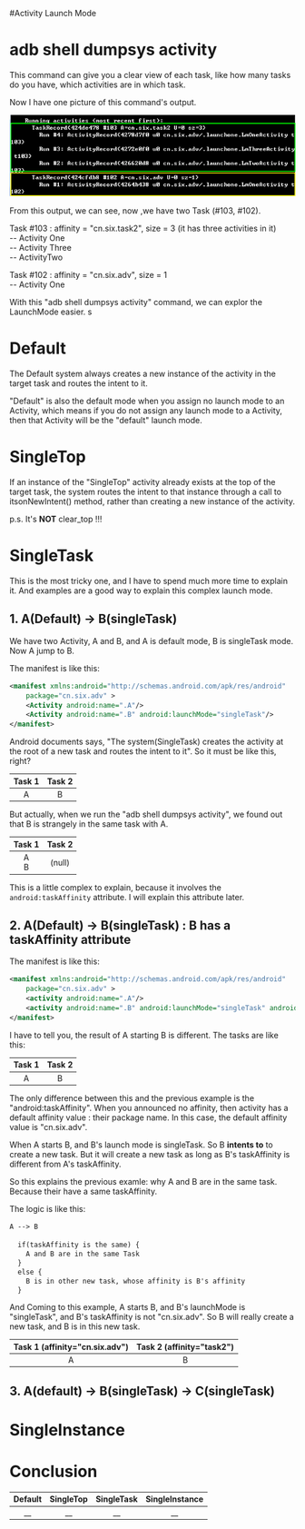 #Activity Launch Mode

# adb shell dumpsys activity
This command can give you a clear view of each task, like how many tasks do you have, which activities are in which task. 

Now I have one picture of this command's output.

![](/imgs/20160214_01.png)

From this output, we can see, now ,we have two Task (#103, #102).

Task #103 : affinity = "cn.six.task2", size = 3 (it has three activities in it)<br/>
	-- Activity One <br/>
	-- Activity Three<br/>
	-- ActivityTwo<br/>

Task #102 : affinity = "cn.six.adv", size = 1<br/>
	-- Activity One<br/>
	
With this "adb shell dumpsys activity" command, we can explor the LaunchMode easier.	s

# Default

The Default system always creates a new instance of the activity in the target task and routes the intent to it.

"Default" is also the default mode when you assign no launch mode to an Activity, which means if you do not assign any launch mode to a Activity, then that Activity will be the "default" launch mode.


# SingleTop

If an instance of the "SingleTop" activity already exists at the top of the target task, the system routes the intent to that instance through a call to itsonNewIntent() method, rather than creating a new instance of the activity.


p.s. It's **NOT** clear_top !!!

# SingleTask

This is the most tricky one, and I have to spend much more time to explain it. And examples are a good way to explain this complex launch mode.

## 1. A(Default) -> B(singleTask)
We have two Activity, A and B, and A is default mode, B is singleTask mode. Now A jump to B. 

The manifest is like this:

```xml
<manifest xmlns:android="http://schemas.android.com/apk/res/android"
    package="cn.six.adv" >
	<Activity android:name=".A"/>
	<Activity android:name=".B" android:launchMode="singleTask"/>
</manifest>
```


Android documents says, "The system(SingleTask) creates the activity at the root of a new task and routes the intent to it".  So it must be like this, right?

Task 1  | Task 2
 :-------------------------:|:-------------------------:
 A  | B


But actually, when we run the "adb shell dumpsys  activity", we found out that B is strangely in the same task with A.

Task 1  | Task 2
 :-------------------------:|:-------------------------:
 A <br/> B | (null)

This is a little complex to explain, because it involves the ```android:taskAffinity``` attribute. I will explain this attribute later.


## 2. A(Default) -> B(singleTask) : B has a taskAffinity attribute
The manifest is like this:

```xml
<manifest xmlns:android="http://schemas.android.com/apk/res/android"
    package="cn.six.adv" >
	<activity android:name=".A"/>
	<activity android:name=".B" android:launchMode="singleTask" android:taskAffinity="task2"/>
</manifest>
```
I have to tell you, the result of A starting B is different. The tasks are like this:

Task 1  | Task 2
 :-------------------------:|:-------------------------:
 A  | B

The only difference between this and the previous example is the "android:taskAffinity". When you announced no affinity, then activity has a default affinity value : their package name. In this case, the default affinity value is "cn.six.adv". 

When A starts B, and B's launch mode is singleTask. So B **intents to** to create a new task. But it will create a new task as long as B's taskAffinity is different from A's taskAffinity. 

So this explains the previous examle: why A and B are in the same task. Because their have a same taskAffinity.

The logic is like this:

```
A --> B

  if(taskAffinity is the same) { 
  	A and B are in the same Task
  }
  else { 
  	B is in other new task, whose affinity is B's affinity
  }

```
And Coming to this example, A starts B, and B's launchMode is "singleTask", and B's taskAffinity is not "cn.six.adv". So B will really create a new task, and B is in this new task. 

Task 1 (affinity="cn.six.adv") | Task 2 (affinity="task2")
 :-------------------------:|:-------------------------:
 A  | B

## 3. A(default) -> B(singleTask) -> C(singleTask)


# SingleInstance


# Conclusion

Default  |   SingleTop |  SingleTask                  |  SingleInstance 
:-------------------------:|:-------------------------:|:-------------------------:|:-------------------------:
__  |  __  |  __  |  __
